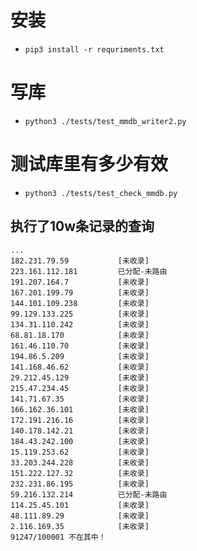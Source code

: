 # 安装 
- `pip3 install -r requriments.txt` 

# 写库
- `python3 ./tests/test_mmdb_writer2.py`

# 测试库里有多少有效
- `python3 ./tests/test_check_mmdb.py`


## 执行了10w条记录的查询

```
...
182.231.79.59			[未收录]
223.161.112.181			已分配-未路由
191.207.164.7			[未收录]
167.201.199.79			[未收录]
144.101.109.238			[未收录]
99.129.133.225			[未收录]
134.31.110.242			[未收录]
68.81.18.170			[未收录]
161.46.110.70			[未收录]
194.86.5.209			[未收录]
141.168.46.62			[未收录]
29.212.45.129			[未收录]
215.47.234.45			[未收录]
141.71.67.35			[未收录]
166.162.36.101			[未收录]
172.191.216.16			[未收录]
140.178.142.21			[未收录]
184.43.242.100			[未收录]
15.119.253.62			[未收录]
33.203.244.228			[未收录]
151.222.127.32			[未收录]
232.231.86.195			[未收录]
59.216.132.214			已分配-未路由
114.25.45.101			[未收录]
48.111.89.29			[未收录]
2.116.169.35			[未收录]
91247/100001 不在其中！


```